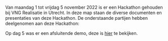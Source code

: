 Van maandag 1 tot vrijdag 5 november 2022 is er een Hackathon gehouden bij VNG Realisatie in Utrecht. In deze map staan de diverse documenten en presentaties van deze Hackathon.
De onderstaande partijen hebben deelgenomen aan deze Hackathon:


Op dag 5 was er een afsluitende demo, deze is [hier](https://youtu.be/IdneTcAQFbA) te bekijken.
